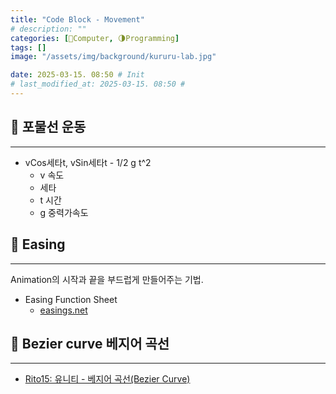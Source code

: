 ```yaml
---
title: "Code Block - Movement"
# description: ""
categories: [💫Computer, 🌗Programming]
tags: []
image: "/assets/img/background/kururu-lab.jpg"

date: 2025-03-15. 08:50 # Init
# last_modified_at: 2025-03-15. 08:50 #
---
```


## 💫 포물선 운동

---

- vCos세타t, vSin세타t - 1/2 g t^2
  - v 속도
  - 세타
  - t 시간
  - g 중력가속도

## 💫 Easing

---

Animation의 시작과 끝을 부드럽게 만들어주는 기법.  

- Easing Function Sheet
  - [easings.net](https://easings.net/ko)

## 💫 Bezier curve 베지어 곡선

---

- [Rito15: 유니티 - 베지어 곡선(Bezier Curve)](https://rito15.github.io/posts/unity-study-bezier-curve/)
